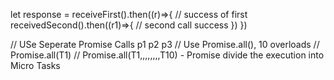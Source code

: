let response = receiveFirst().then((r)=>{
    // success of first
    receivedSecond().then((r1)=>{
        // second call success
    })
})

// USe Seperate Promise Calls
p1
p2
p3
// Use Promise.all(), 10 overloads
// Promise.all(T1)
// Promise.all(T1,,,,,,,,T10)
    - Promise divide the execution into Micro Tasks